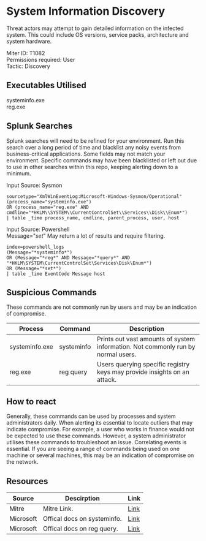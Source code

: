# System Information Discovery
Threat actors may attempt to gain detailed information on the infected system. This could include OS versions, service packs, architecture and system hardware. 

Miter ID: T1082  
Permissions required: User  
Tactic: Discovery  

## Executables Utilised
systeminfo.exe  
reg.exe  

## Splunk Searches
Splunk searches will need to be refined for your environment. Run this search over a long period of time and blacklist any noisy events from business-critical applications. Some fields may not match your environment. Specific commands may have been blacklisted or left out due to use in other searches within this repo, keeping alerting down to a minimum.

Input Source: Sysmon
```
sourcetype="XmlWinEventLog:Microsoft-Windows-Sysmon/Operational"
(process_name="systeminfo.exe") 
OR (process_name="reg.exe" AND cmdline="*HKLM\\SYSTEM\\CurrentControlSet\\Services\\Disk\\Enum*") 
| table _time process_name, cmdline, parent_process, user, host
```
Input Source: Powershell  
Message="*set*" May return a lot of results and require filtering.
```
index=powershell_logs
(Message="*systeminfo*")
OR (Message="*reg*" AND Message="*query*" AND "*HKLM\SYSTEM\CurrentControlSet\Services\Disk\Enum*") 
OR (Message="*set*") 
| table _time EventCode Message host
```

## Suspicious Commands
These commands are not commonly run by users and may be an indication of compromise.

| Process  | Command | Description
| ------------- | ------------- | -------- | 
|systeminfo.exe | systeminfo|Prints out vast amounts of system information. Not commonly run by normal users. |
|reg.exe |reg query |Users querying specific registry keys may provide insights on an attack. |

## How to react
Generally, these commands can be used by processes and system administrators daily. When alerting its essential to locate outliers that may indicate compromise.
For example, a user who works in finance would not be expected to use these commands. However, a system administrator utilises these commands to troubleshoot an issue.
Correlating events is essential. If you are seeing a range of commands being used on one machine or several machines, this may be an indication of compromise on the network.

## Resources

| Source | Descirption | Link | 
| --- | --- | --- |
|Mitre |Mitre Link. |[Link](https://attack.mitre.org/techniques/T1082/) |
|  Microsoft | Offical docs on systeminfo.|[Link](https://docs.microsoft.com/en-us/windows-server/administration/windows-commands/systeminfo) |
|  Microsoft | Offical docs on reg query.|[Link](https://docs.microsoft.com/en-us/windows-server/administration/windows-commands/reg-query) |
